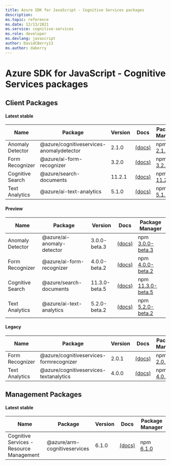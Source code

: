 ```yaml
---
title: Azure SDK for JavaScript - Cognitive Services packages
description: 
ms.topic: reference
ms.date: 12/13/2021
ms.service: cognitive-services
ms.role: developer
ms.devlang: javascript
author: DavidCBerry13
ms.author: daberry
---
```


# Azure SDK for JavaScript - Cognitive Services packages

## Client Packages

#### Latest stable

| Name                  | Package              | Version          | Docs                   | Package Manager                |
|-----------------------|----------------------|------------------|------------------------|--------------------------------|
| Anomaly Detector | @azure/cognitiveservices-anomalydetector | 2.1.0 | [(docs)](/azure/javascript/sdk/sdk-demo2/cognitive-services/cognitiveservices-anomalydetector/azure-cognitiveservices-anomalydetector/stable)  | npm [2.1.0](https://www.npmjs.com/package/%40azure%2Fcognitiveservices-anomalydetector) |
| Form Recognizer | @azure/ai-form-recognizer | 3.2.0 | [(docs)](/azure/javascript/sdk/sdk-demo2/cognitive-services/ai-form-recognizer/azure-ai-form-recognizer/stable)  | npm [3.2.0](https://www.npmjs.com/package/%40azure%2Fai-form-recognizer) |
| Cognitive Search | @azure/search-documents | 11.2.1 | [(docs)](/azure/javascript/sdk/sdk-demo2/cognitive-services/search-documents/azure-search-documents/stable)  | npm [11.2.1](https://www.npmjs.com/package/%40azure%2Fsearch-documents) |
| Text Analytics | @azure/ai-text-analytics | 5.1.0 | [(docs)](/azure/javascript/sdk/sdk-demo2/cognitive-services/ai-text-analytics/azure-ai-text-analytics/stable)  | npm [5.1.0](https://www.npmjs.com/package/%40azure%2Fai-text-analytics) |
 

#### Preview

| Name                  | Package              | Version          | Docs                   | Package Manager                |
|-----------------------|----------------------|------------------|------------------------|--------------------------------|
| Anomaly Detector | @azure/ai-anomaly-detector | 3.0.0-beta.3 | [(docs)](/azure/javascript/sdk/sdk-demo2/cognitive-services/ai-anomaly-detector/azure-ai-anomaly-detector/beta)  | npm [3.0.0-beta.3](https://www.npmjs.com/package/%40azure%2Fai-anomaly-detector%403.0.0-beta.3) |
| Form Recognizer | @azure/ai-form-recognizer | 4.0.0-beta.2 | [(docs)](/azure/javascript/sdk/sdk-demo2/cognitive-services/ai-form-recognizer/azure-ai-form-recognizer/beta)  | npm [4.0.0-beta.2](https://www.npmjs.com/package/%40azure%2Fai-form-recognizer%404.0.0-beta.2) |
| Cognitive Search | @azure/search-documents | 11.3.0-beta.5 | [(docs)](/azure/javascript/sdk/sdk-demo2/cognitive-services/search-documents/azure-search-documents/beta)  | npm [11.3.0-beta.5](https://www.npmjs.com/package/%40azure%2Fsearch-documents%4011.3.0-beta.5) |
| Text Analytics | @azure/ai-text-analytics | 5.2.0-beta.2 | [(docs)](/azure/javascript/sdk/sdk-demo2/cognitive-services/ai-text-analytics/azure-ai-text-analytics/beta)  | npm [5.2.0-beta.2](https://www.npmjs.com/package/%40azure%2Fai-text-analytics%405.2.0-beta.2) |
 


#### Legacy

| Name                  | Package              | Version          | Docs                   | Package Manager                |
|-----------------------|----------------------|------------------|------------------------|--------------------------------|
| Form Recognizer | @azure/cognitiveservices-formrecognizer | 2.0.1 | [(docs)](/azure/javascript/sdk/sdk-demo2/cognitive-services/legacy/cognitiveservices-formrecognizer/azure-cognitiveservices-formrecognizer/legacy)  | npm [2.0.1](https://www.npmjs.com/package/%40azure%2Fcognitiveservices-formrecognizer%402.0.1) |
| Text Analytics | @azure/cognitiveservices-textanalytics | 4.0.0 | [(docs)](/azure/javascript/sdk/sdk-demo2/cognitive-services/legacy/cognitiveservices-textanalytics/azure-cognitiveservices-textanalytics/legacy)  | npm [4.0.0](https://www.npmjs.com/package/%40azure%2Fcognitiveservices-textanalytics%404.0.0) |
 
 

## Management Packages

#### Latest stable

| Name                  | Package              | Version          | Docs                   | Package Manager                |
|-----------------------|----------------------|------------------|------------------------|--------------------------------|
| Cognitive Services - Resource Management | @azure/arm-cognitiveservices | 6.1.0 | [(docs)](/azure/javascript/sdk/sdk-demo2/cognitive-services/arm-cognitiveservices/azure-arm-cognitiveservices/stable)  | npm [6.1.0](https://www.npmjs.com/package/%40azure%2Farm-cognitiveservices) |
 

 

 
 
